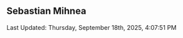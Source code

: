 <h2>Sebastian Mihnea</h2>

<!--RECENT_ACTIVITY:start-->
<!--RECENT_ACTIVITY:end-->
<!--RECENT_ACTIVITY:last_update-->
Last Updated: Thursday, September 18th, 2025, 4:07:51 PM
<!--RECENT_ACTIVITY:last_update_end-->

<!---LOL-STATS-START-HERE--->
<!---LOL-STATS-END-HERE--->

